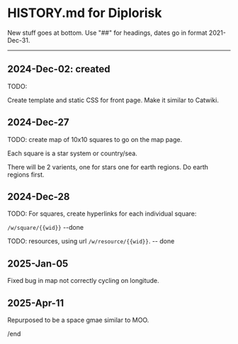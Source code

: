 # HISTORY.md for Diplorisk


New stuff goes at bottom. Use "##" for headings, dates go in format
2021-Dec-31.

----

## 2024-Dec-02: created

TODO:

Create template and static CSS for front page. Make it similar to Catwiki.

## 2024-Dec-27

TODO:
create map of 10x10 squares to go on the map page.

Each square is a star system or country/sea.

There will be 2 varients, one for stars one for earth regions.
Do earth regions first.

## 2024-Dec-28

TODO: For squares, create hyperlinks for each individual square:

`/w/square/{{wid}}`
--done

TODO: resources, using url `/w/resource/{{wid}}`.
-- done

## 2025-Jan-05

Fixed bug in map not correctly cycling on longitude.

## 2025-Apr-11

Repurposed to be a space gmae similar to MOO.


/end
